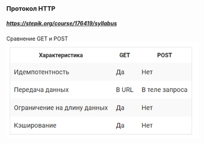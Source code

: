 ### Протокол HTTP
##### <https://stepik.org/course/176419/syllabus>

Сравнение GET и POST
![](https://github.com/rublock/helper/blob/main/http/img/get_vs_post.PNG)